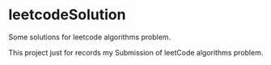 # leetcodeSolution
Some solutions for leetcode algorithms problem.

This project just for records my Submission of leetCode algorithms problem.